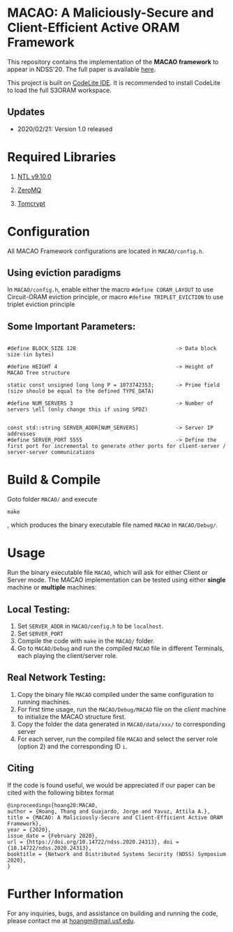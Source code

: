 # MACAO: A Maliciously-Secure and Client-Efficient Active ORAM Framework

This repository  contains the implementation of the **MACAO framework** to appear in NDSS'20. The full paper is available [here](https://eprint.iacr.org/2020/203).


This project is built on [CodeLite IDE](http://codelite.org). It is recommended to install CodeLite to load the full S3ORAM workspace. 

## Updates

* 2020/02/21: Version 1.0 released


# Required Libraries
1. [NTL v9.10.0](http://www.shoup.net/ntl/download.html)

2. [ZeroMQ](http://zeromq.org/intro:get-the-software)

3. [Tomcrypt](https://github.com/libtom/libtomcrypt)

# Configuration
All MACAO Framework configurations are located in ```MACAO/config.h```. 


## Using eviction paradigms
In ```MACAO/config.h```, enable either the macro ``#define CORAM_LAYOUT``  to use Circuit-ORAM eviction principle, or macro ``#define TRIPLET_EVICTION`` to use triplet eviction principle

## Some Important  Parameters:
```

#define BLOCK_SIZE 128                                -> Data block size (in bytes)

#define HEIGHT 4                                      -> Height of MACAO Tree structure

static const unsigned long long P = 1073742353;       -> Prime field (size should be equal to the defined TYPE_DATA)

#define NUM_SERVERS 3                                 -> Number of servers \ell (only change this if using SPDZ)


const std::string SERVER_ADDR[NUM_SERVERS]            -> Server IP addresses
#define SERVER_PORT 5555                              -> Define the first port for incremental to generate other ports for client-server / server-server communications

```




# Build & Compile
Goto folder ``MACAO/`` and execute
``` 
make
```

, which produces the binary executable file named ```MACAO``` in ``MACAO/Debug/``.

# Usage

Run the binary executable file ```MACAO```, which will ask for either Client or Server mode. The MACAO implementation can be tested using either **single** machine or **multiple** machines:


## Local Testing:
1. Set ``SERVER_ADDR`` in ``MACAO/config.h`` to be ``localhost``. 
2. Set ``SERVER_PORT``
3. Compile the code with ``make`` in the ``MACAO/`` folder. 
4. Go to ``MACAO/Debug`` and run the compiled ``MACAO`` file in different Terminals, each playing the client/server role.

## Real Network Testing:
1. Copy the binary file ``MACAO`` compiled under the same configuration to running machines. 
2. For first time usage, run the ``MACAO/Debug/MACAO`` file on the *client* machine to initialize the MACAO structure first.
3. Copy the folder the data generated in ``MACAO/data/xxx/`` to corresponding server
4. For each server, run the compiled file ``MACAO`` and select the server role (option 2) and the corresponding ID ``i``.



## Citing

If the code is found useful, we would be appreciated if our paper can be cited with the following bibtex format 

```
@inproceedings{hoang20:MACAO, 
author = {Hoang, Thang and Guajardo, Jorge and Yavuz, Attila A.}, 
title = {MACAO: A Maliciously-Secure and Client-Efficient Active ORAM Framework}, 
year = {2020}, 
issue_date = {February 2020}, 
url = {https://doi.org/10.14722/ndss.2020.24313}, doi = {10.14722/ndss.2020.24313}, 
booktitle = {Network and Distributed Systems Security (NDSS) Symposium 2020}, 
}
```


# Further Information
For any inquiries, bugs, and assistance on building and running the code, please contact me at [hoangm@mail.usf.edu](mailto:hoangm@mail.usf.edu?Subject=[Extended%20S3ORAM]%20Inquiry).
